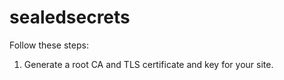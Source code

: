 # sealedsecrets
Follow these steps:
1. Generate a root CA and TLS certificate and key for your site.

